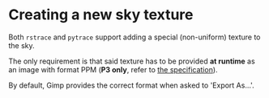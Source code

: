 # Creating a new sky texture

Both `rstrace` and `pytrace` support adding a special (non-uniform) texture to the sky.

The only requirement is that said texture has to be provided **at runtime** as an image with format PPM (**P3 only**, refer to [the specification](http://netpbm.sourceforge.net/doc/ppm.html)).

By default, Gimp provides the correct format when asked to 'Export As...'.
